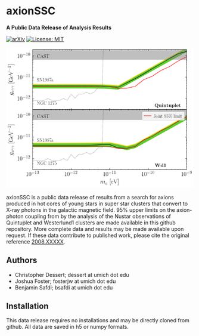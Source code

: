 # axionSSC

**A Public Data Release of Analysis Results**

[![arXiv](https://img.shields.io/badge/arXiv-2008.XXXXX%20-green.svg)](https://arxiv.org/abs/2008.XXXXX)
[![License: MIT](https://img.shields.io/badge/License-MIT-yellow.svg)](https://opensource.org/licenses/MIT)

![Sensitivity](https://github.com/bsafdi/axionSSC/blob/master/Plots/Fig3.png "Fiducial Axion Constraints")

axionSSC is a public data release of results from a search for axions produced in hot cores of young stars in super star clusters that convert to X-ray photons in the galactic magnetic field. 95% upper limits on the axion-photon coupling from by the analysis of the Nustar observations of Quintuplet and Westerlund1 clusters are made available in this github repository. More complete data and results may be made available upon request. If these data contribute to published work, please cite the original reference [2008.XXXXX](https://arxiv.org/abs/2008.XXXXX). 

## Authors
- Christopher Dessert; dessert at umich dot edu
- Joshua Foster; fosterjw at umich dot edu
- Benjamin Safdi; bsafdi at umich dot edu

## Installation

This data release requires no installations and may be directly cloned from github.  All data are saved in h5 or numpy formats.
